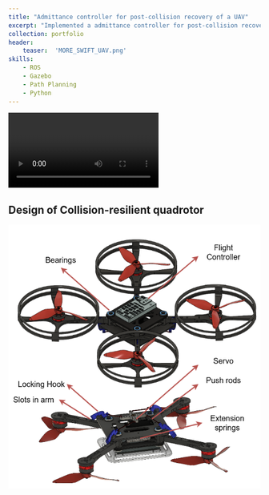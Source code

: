 ```yaml
---
title: "Admittance controller for post-collision recovery of a UAV"
excerpt: "Implemented a admittance controller for post-collision recovery of a collision-resilient quadrotor"
collection: portfolio
header:
    teaser:  'MORE_SWIFT_UAV.png'
skills:
    - ROS 
    - Gazebo
    - Path Planning
    - Python
---
```

<video controls src="/images/admittance_controller_vid1_compressed.mp4" style="max-width: 730px;" title="Title"> </video>


## Design of Collision-resilient quadrotor

![alt text](/images/MORE_SWIFT_UAV.png)




